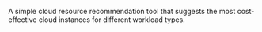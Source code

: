A simple cloud resource recommendation tool that suggests the most cost-effective cloud instances for different workload types.
